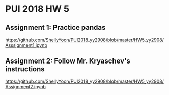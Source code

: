 # PUI 2018 HW 5


## Assignment 1: Practice pandas

https://github.com/ShellyYoon/PUI2018_yy2908/blob/master/HW5_yy2908/Asssignment1.ipynb

## Assignment 2: Follow Mr. Kryaschev's instructions
https://github.com/ShellyYoon/PUI2018_yy2908/blob/master/HW5_yy2908/Assignment2.ipynb
